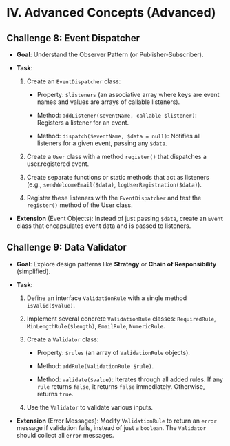 # IV. Advanced Concepts (Advanced)

## Challenge 8: Event Dispatcher

- **Goal**: Understand the Observer Pattern (or Publisher-Subscriber).

- **Task**:

  1. Create an `EventDispatcher` class:

     - Property: `$listeners` (an associative array where keys are event names and values are arrays of callable listeners).

     - Method: `addListener($eventName, callable $listener)`: Registers a listener for an event.

     - Method: `dispatch($eventName, $data = null)`: Notifies all listeners for a given event, passing any `$data`.

  2. Create a `User` class with a method `register()` that dispatches a user.registered event.

  3. Create separate functions or static methods that act as listeners (e.g., `sendWelcomeEmail($data)`, `logUserRegistration($data)`).

  4. Register these listeners with the `EventDispatcher` and test the `register()` method of the User class.

- **Extension** (Event Objects): Instead of just passing `$data`, create an `Event` class that encapsulates event data and is passed to listeners.

## Challenge 9: Data Validator

- **Goal**: Explore design patterns like **Strategy** or **Chain of Responsibility** (simplified).

- **Task**:

  1. Define an interface `ValidationRule` with a single method `isValid($value)`.

  2. Implement several concrete `ValidationRule` classes: `RequiredRule`, `MinLengthRule($length)`, `EmailRule`, `NumericRule`.

  3. Create a `Validator` class:

     - Property: `$rules` (an array of `ValidationRule` objects).

     - Method: `addRule(ValidationRule $rule)`.

     - Method: `validate($value)`: Iterates through all added rules. If any `rule` returns `false`, it returns `false` immediately. Otherwise, returns `true`.

  4. Use the `Validator` to validate various inputs.

- **Extension** (Error Messages): Modify `ValidationRule` to return an `error` message if validation fails, instead of just a `boolean`. The `Validator` should collect all `error` messages.
